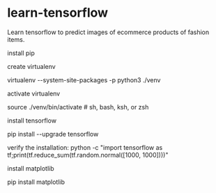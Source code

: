 # learn-tensorflow
Learn tensorflow to predict images of ecommerce products of fashion items.

install pip

create virtualenv

virtualenv --system-site-packages -p python3 ./venv

activate virtualenv

source ./venv/bin/activate  # sh, bash, ksh, or zsh

install tensorflow

pip install --upgrade tensorflow

verify the installation:
python -c "import tensorflow as tf;print(tf.reduce_sum(tf.random.normal([1000, 1000])))"

install matplotlib

pip install matplotlib


